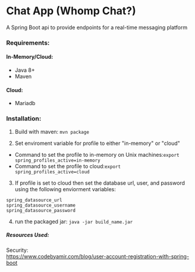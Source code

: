 # Chat App (Whomp Chat?)

A Spring Boot api to provide endpoints for a real-time messaging platform

### Requirements:
#### In-Memory/Cloud:
- Java 8+ 
- Maven
#### Cloud: 
- Mariadb

### Installation:

1. Build with maven: ``` mvn package ```

2. Set enviroment variable for profile to either "in-memory" or "cloud"

- Command to set the profile to in-memory on Unix machines:``` export spring_profiles_active=in-memory ```
- Command to set the profile to cloud:``` export spring_profiles_active=cloud ```

3. If profile is set to cloud then set the database url, user, and password using the following enviorment variables:
```
spring_datasource_url
spring_datasource_username
spring_datasource_password
```

4. run the packaged jar: ```java -jar build_name.jar```





##### Resources Used:  
Security:  
https://www.codebyamir.com/blog/user-account-registration-with-spring-boot
 
